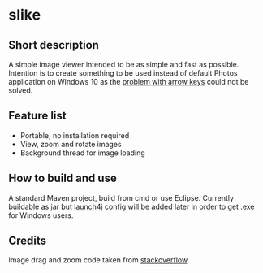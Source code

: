 # slike
## Short description
A simple image viewer intended to be as simple and fast as possible.
Intention is to create something to be used instead of default Photos application on Windows 10 as the [problem with arrow keys](https://answers.microsoft.com/en-us/windows/forum/all/windows-10-photos-app-why-cant-i-use-my-arrow-keys/790e786d-b701-48ef-93c5-23d204b4fba4) could not be solved.

## Feature list
* Portable, no installation required
* View, zoom and rotate images
* Background thread for image loading

## How to build and use
A standard Maven project, build from cmd or use Eclipse. Currently buildable as jar but [launch4j](http://launch4j.sourceforge.net/docs.html) config will be added later in order to get .exe for Windows users.

## Credits
Image drag and zoom code taken from [stackoverflow](https://stackoverflow.com/questions/58021358/java-how-to-do-image-manipulation-pan-zoom-flip-and-rotate).
